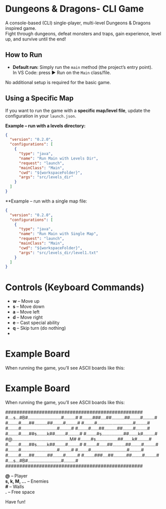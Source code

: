 # Dungeons & Dragons- CLI Game
A console-based (CLI) single-player, multi-level Dungeons & Dragons inspired game.  
Fight through dungeons, defeat monsters and traps, gain experience, level up, and survive until the end!

## How to Run
- **Default run:** Simply run the `main` method (the project’s entry point).  
  In VS Code: press ▶ Run on the `Main` class/file.  

No additional setup is required for the basic game.

## Using a Specific Map
If you want to run the game with a **specific map/level file**, update the configuration in your `launch.json`.

**Example – run with a levels directory:**
```json
{
  "version": "0.2.0",
  "configurations": [
    {
      "type": "java",
      "name": "Run Main with Levels Dir",
      "request": "launch",
      "mainClass": "Main",
      "cwd": "${workspaceFolder}",
      "args": "src/levels_dir"
    }
  ]
}
```

**Example – run with a single map file:
```json
{
  "version": "0.2.0",
  "configurations": [
    {
      "type": "java",
      "name": "Run Main with Single Map",
      "request": "launch",
      "mainClass": "Main",
      "cwd": "${workspaceFolder}",
      "args": "src/levels_dir/level1.txt"
    }
  ]
}
```

# Controls (Keyboard Commands)

- **w** – Move up  
- **s** – Move down  
- **a** – Move left  
- **d** – Move right  
- **e** – Cast special ability  
- **q** – Skip turn (do nothing)
- 

# Example Board
When running the game, you’ll see ASCII boards like this:



# Example Board
When running the game, you’ll see ASCII boards like this:


#################################################
#....s...#B#..........................#.........#
#........###....##..........##........#.........#
#........#......##..........##........#.........#
#........#............................#.........#
#........#............................#.........#
#........#......##..........##........#.........#
#........#......##s........k##........#.........#
#........#s.................##.......k#.........#
#@.............................................M#
#........#s.................##.......k#.........#
#........#......##s........k##........#.........#
#........#......##..........##........#.........#
#........#............................#.........#
#........#............................#.........#
#........#......##..........##........#.........#
#........###....##..........##........#.........#
#....s...#B#..........................#.........#
#################################################




**@** – Player  
**s, k, M, …** – Enemies  
**#** – Walls  
**.** – Free space  

Have fun!



